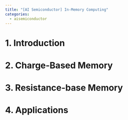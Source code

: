 ```yaml
---
title: "[AI Semiconductor] In-Memory Computing"
categories:
  - aisemiconductor
---
```

# 1. Introduction

# 2. Charge-Based Memory

# 3. Resistance-base Memory

# 4. Applications
